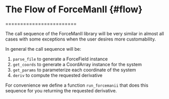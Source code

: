 # The Flow of ForceManII                      {#flow}
========================

The call sequence of the ForceManII library will be very similar in almost all
cases with some exceptions when the user desires more customability.

In general the call sequence will be:

1. `parse_file` to generate a ForceField instance
2. `get_coords` to generate a CoordArray instance for the system
3. `get_params` to parameterize each coordinate of the system
4. `deriv` to compute the requested derivative

For convenience we define a function `run_forcemanii` that does this sequence
for you returning the requested derivative.


